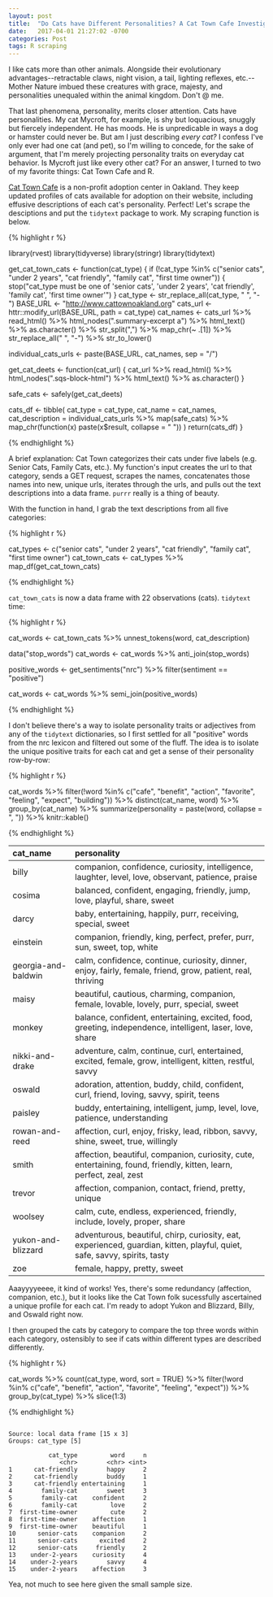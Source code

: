 ```yaml
---
layout: post
title:  "Do Cats have Different Personalities? A Cat Town Cafe Investigation"
date:   2017-04-01 21:27:02 -0700
categories: Post
tags: R scraping
---
```


I like cats more than other animals. Alongside their evolutionary advantages--retractable claws, night vision, a tail, 
lighting reflexes, etc.--Mother Nature imbued these creatures with grace, majesty, and personalities unequaled within the
animal kingdom. Don't @ me.

That last phenomena, personality, merits closer attention. Cats have personalities. My cat Mycroft, for example, is shy but
loquacious, snuggly but fiercely independent. He has moods. He is unpredicable in ways a dog or hamster could never be. But am I
just describing *every cat?* I confess I've only ever had one cat (and pet), so I'm willing to concede, for the sake of argument,
that I'm merely projecting personality traits on everyday cat behavior. Is Mycroft just like every other cat? For an answer,
I turned to two of my favorite things: Cat Town Cafe and R.



<!--more-->

[Cat Town Cafe](http://www.cattownoakland.org/) is a non-profit adoption center in Oakland. They keep updated profiles of cats
available for adoption on their website, including effusive descriptions of each cat's personality. Perfect! Let's scrape the desciptions
and put the `tidytext` package to work. My scraping function is below.

{% highlight r %}

library(rvest)
library(tidyverse)
library(stringr)
library(tidytext)

get_cat_town_cats <- function(cat_type) {
  if (!cat_type %in% c("senior cats", "under 2 years", "cat friendly", "family cat", "first time owner")) {
    stop("cat_type must be one of 'senior cats', 'under 2 years', 'cat friendly', 'family cat', 'first time owner'")
  }
  cat_type <- str_replace_all(cat_type, " ", "-")
  BASE_URL <- "http://www.cattownoakland.org"
  cats_url <- httr::modify_url(BASE_URL, path = cat_type)
  cat_names <- cats_url %>% 
    read_html() %>% 
    html_nodes(".summary-excerpt a") %>% 
    html_text() %>% 
    as.character() %>% 
    str_split(",") %>% 
    map_chr(~ .[1]) %>% 
    str_replace_all(" ", "-") %>% 
    str_to_lower()
  
  individual_cats_urls <- paste(BASE_URL, cat_names, sep = "/")
  
  get_cat_deets <- function(cat_url) {
    cat_url %>% 
      read_html() %>% 
      html_nodes(".sqs-block-html") %>% 
      html_text() %>% 
      as.character()
  }
  
  safe_cats <- safely(get_cat_deets)
  
  cats_df <- tibble(
    cat_type = cat_type,
    cat_name = cat_names,
    cat_description = individual_cats_urls %>% 
      map(safe_cats) %>% 
      map_chr(function(x) paste(x$result, collapse = " "))
  )
  return(cats_df)
}

{% endhighlight %}

A brief explanation: Cat Town categorizes their cats under five labels (e.g. Senior Cats, Family Cats, etc.). My function's 
input creates the url to that category, sends a GET request, scrapes the names, concatenates those names into new, unique urls,
iterates through the urls, and pulls out the text descriptions into a data frame. `purrr` really is a thing of beauty.

With the function in hand, I grab the text descriptions from all five categories:

{% highlight r %}

cat_types <- c("senior cats", "under 2 years", "cat friendly", "family cat", "first time owner")
cat_town_cats <- cat_types %>% 
  map_df(get_cat_town_cats)

{% endhighlight %}

`cat_town_cats` is now a data frame with 22 observations (cats). `tidytext` time:

{% highlight r %}

cat_words <- cat_town_cats %>% 
  unnest_tokens(word, cat_description)

data("stop_words")
cat_words <- cat_words %>%
  anti_join(stop_words)

positive_words <- get_sentiments("nrc") %>%
  filter(sentiment == "positive")
 
cat_words <- cat_words %>% 
  semi_join(positive_words) 

{% endhighlight %}

I don't believe there's a way to isolate personality traits or adjectives from any of the `tidytext` dictionaries, so I first settled for all "positive" words from the nrc lexicon and filtered out some of the fluff. The idea is to isolate the unique positive traits for each cat and get a sense of their personality row-by-row:

{% highlight r %}

cat_words %>% 
  filter(!word %in% c("cafe", "benefit", "action", "favorite", "feeling", "expect", "building")) %>% 
  distinct(cat_name, word) %>% 
  group_by(cat_name) %>% 
  summarize(personality = paste(word, collapse = ", ")) %>% 
  knitr::kable()

{% endhighlight %}



|cat_name            |personality                                                                                                               |
|:-------------------|:-------------------------------------------------------------------------------------------------------------------------|
|billy               |companion, confidence, curiosity, intelligence, laughter, level, love, observant, patience, praise                        |
|cosima              |balanced, confident, engaging, friendly, jump, love, playful, share, sweet                                                |
|darcy               |baby, entertaining, happily, purr, receiving, special, sweet                                                              |
|einstein            |companion, friendly, king, perfect, prefer, purr, sun, sweet, top, white                                                  |
|georgia-and-baldwin |calm, confidence, continue, curiosity, dinner, enjoy, fairly, female, friend, grow, patient, real, thriving               |
|maisy               |beautiful, cautious, charming, companion, female, lovable, lovely, purr, special, sweet                                   |
|monkey              |balance, confident, entertaining, excited, food, greeting, independence, intelligent, laser, love, share                  |
|nikki-and-drake     |adventure, calm, continue, curl, entertained, excited, female, grow, intelligent, kitten, restful, savvy                  |
|oswald              |adoration, attention, buddy, child, confident, curl, friend, loving, savvy, spirit, teens                                 |
|paisley             |buddy, entertaining, intelligent, jump, level, love, patience, understanding                                              |
|rowan-and-reed      |affection, curl, enjoy, frisky, lead, ribbon, savvy, shine, sweet, true, willingly                                        |
|smith               |affection, beautiful, companion, curiosity, cute, entertaining, found, friendly, kitten, learn, perfect, zeal, zest       |
|trevor              |affection, companion, contact, friend, pretty, unique                                                                     |
|woolsey             |calm, cute, endless, experienced, friendly, include, lovely, proper, share                                                |
|yukon-and-blizzard  |adventurous, beautiful, chirp, curiosity, eat, experienced, guardian, kitten, playful, quiet, safe, savvy, spirits, tasty |
|zoe                 |female, happy, pretty, sweet                                                                                              |

Aaayyyyeeee, it kind of works! Yes, there's some redundancy (affection, companion, etc.), but it looks like the Cat Town folk sucessfully ascertained a unique profile for each cat. I'm ready to adopt Yukon and Blizzard, Billy, and Oswald right now.

I then grouped the cats by category to compare the top three words within each category,
ostensibly to see if cats within different types are described differently.

{% highlight r %}

cat_words %>% 
  count(cat_type, word, sort = TRUE) %>% 
  filter(!word %in% c("cafe", "benefit", "action", "favorite", "feeling", "expect")) %>% 
  group_by(cat_type) %>%
  slice(1:3)

{% endhighlight %}

```

Source: local data frame [15 x 3]
Groups: cat_type [5]

           cat_type         word     n
              <chr>        <chr> <int>
1      cat-friendly        happy     2
2      cat-friendly        buddy     1
3      cat-friendly entertaining     1
4        family-cat        sweet     3
5        family-cat    confident     2
6        family-cat         love     2
7  first-time-owner         cute     2
8  first-time-owner    affection     1
9  first-time-owner    beautiful     1
10      senior-cats    companion     2
11      senior-cats      excited     2
12      senior-cats     friendly     2
13    under-2-years    curiosity     4
14    under-2-years        savvy     4
15    under-2-years    affection     3

```

Yea, not much to see here given the small sample size. 

